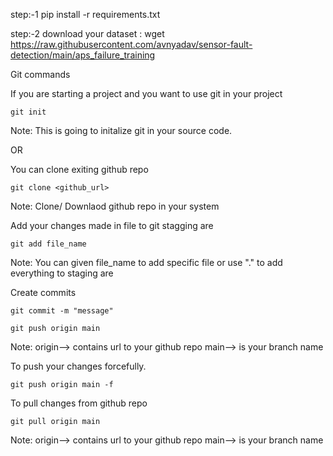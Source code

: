 step:-1
pip install -r requirements.txt

step:-2
download your dataset : wget https://raw.githubusercontent.com/avnyadav/sensor-fault-detection/main/aps_failure_training



Git commands

If you are starting a project and you want to use git in your project

```
git init
```
Note: This is going to initalize git in your source code.

OR

You can clone exiting github repo

```
git clone <github_url>
```

Note: Clone/ Downlaod github repo in your system

Add your changes made in file to git stagging are

```
git add file_name
```

Note: You can given file_name to add specific file or use "." to add everything to staging are

Create commits

```
git commit -m "message"
```

```
git push origin main
```
Note: origin--> contains url to your github repo main--> is your branch name

To push your changes forcefully.

```
git push origin main -f
```

To pull changes from github repo

```
git pull origin main
```

Note: origin--> contains url to your github repo main--> is your branch name
